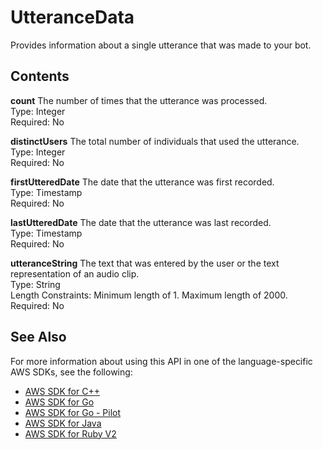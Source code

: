 # UtteranceData<a name="API_UtteranceData"></a>

Provides information about a single utterance that was made to your bot\. 

## Contents<a name="API_UtteranceData_Contents"></a>

 **count**   <a name="lex-Type-UtteranceData-count"></a>
The number of times that the utterance was processed\.  
Type: Integer  
Required: No

 **distinctUsers**   <a name="lex-Type-UtteranceData-distinctUsers"></a>
The total number of individuals that used the utterance\.  
Type: Integer  
Required: No

 **firstUtteredDate**   <a name="lex-Type-UtteranceData-firstUtteredDate"></a>
The date that the utterance was first recorded\.  
Type: Timestamp  
Required: No

 **lastUtteredDate**   <a name="lex-Type-UtteranceData-lastUtteredDate"></a>
The date that the utterance was last recorded\.  
Type: Timestamp  
Required: No

 **utteranceString**   <a name="lex-Type-UtteranceData-utteranceString"></a>
The text that was entered by the user or the text representation of an audio clip\.  
Type: String  
Length Constraints: Minimum length of 1\. Maximum length of 2000\.  
Required: No

## See Also<a name="API_UtteranceData_SeeAlso"></a>

For more information about using this API in one of the language\-specific AWS SDKs, see the following:
+  [AWS SDK for C\+\+](https://docs.aws.amazon.com/goto/SdkForCpp/lex-models-2017-04-19/UtteranceData) 
+  [AWS SDK for Go](https://docs.aws.amazon.com/goto/SdkForGoV1/lex-models-2017-04-19/UtteranceData) 
+  [AWS SDK for Go \- Pilot](https://docs.aws.amazon.com/goto/SdkForGoPilot/lex-models-2017-04-19/UtteranceData) 
+  [AWS SDK for Java](https://docs.aws.amazon.com/goto/SdkForJava/lex-models-2017-04-19/UtteranceData) 
+  [AWS SDK for Ruby V2](https://docs.aws.amazon.com/goto/SdkForRubyV2/lex-models-2017-04-19/UtteranceData) 